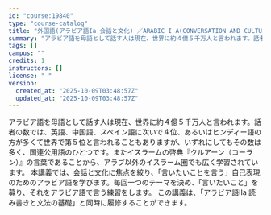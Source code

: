 ```yaml
---
id: "course:19840"
type: "course-catalog"
title: "外国語(アラビア語Ia 会話と文化) ／ARABIC I A(CONVERSATION AND CULTURE)"
summary: "アラビア語を母語として話す人は現在、世界に約４億５千万人と言われます。話者の数では、英語、中国語、スペイン語に次いで４位、あるいはヒンディー語の方が多くて世界で第５位と言われることもありますが、いずれにしてもその数は多く、国連公用語のひとつ…"
tags: []
campus: ""
credits: 1
instructors: []
license: " "
version:
  created_at: "2025-10-09T03:48:57Z"
  updated_at: "2025-10-09T03:48:57Z"
---
```


アラビア語を母語として話す人は現在、世界に約４億５千万人と言われます。話者の数では、英語、中国語、スペイン語に次いで４位、あるいはヒンディー語の方が多くて世界で第５位と言われることもありますが、いずれにしてもその数は多く、国連公用語のひとつです。またイスラームの啓典『クルアーン（コーラン）』の言葉であることから、アラブ以外のイスラーム圏でも広く学習されています。 本講義では、会話と文化に焦点を絞り、「言いたいことを言う」自己表現のためのアラビア語を学びます。毎回一つのテーマを決め、「言いたいこと」を募り、それをアラビア語で言う練習をします。 この講義は、「アラビア語IIa 読み書きと文法の基礎」と同時に履修することができます。
